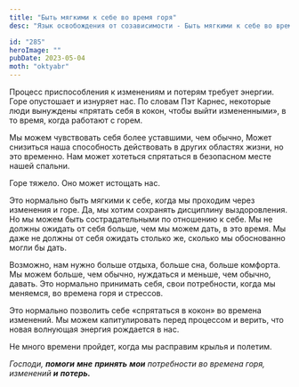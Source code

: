 ```yaml
---
title: "Быть мягкими к себе во время горя"
desc: "Язык освобождения от созависимости - Быть мягкими к себе во время горя"

id: "285"
heroImage: ""
pubDate: 2023-05-04
moth: "oktyabr"
---
```


Процесс приспособления к изменениям и потерям требует энергии. Горе опустошает
и изнуряет нас. По словам Пэт Карнес, некоторые люди вынуждены «прятать себя в
кокон, чтобы выйти измененными», в то время, когда работают с горем.

Мы можем чувствовать себя более уставшими, чем обычно, Может снизиться наша
способность действовать в других областях жизни, но это временно. Нам может
хотеться спрятаться в безопасном месте нашей спальни.

Горе тяжело. Оно может истощать нас.

Это нормально быть мягкими к себе, когда мы проходим через изменения и горе.
Да, мы хотим сохранять дисциплину выздоровления. Но мы можем быть
сострадательными по отношению к себе. Мы не должны ожидать от себя больше, чем
мы можем дать, в это время. Мы даже не должны от себя ожидать столько же,
сколько мы обоснованно могли бы дать.

Возможно, нам нужно больше отдыха, больше сна, больше комфорта. Мы можем
больше, чем обычно, нуждаться и меньше, чем обычно, давать. Это нормально
принимать себя, свои потребности, когда мы меняемся, во времена горя и
стрессов.

Это нормально позволить себе «спрятаться в кокон» во времена изменений. Мы
можем капитулировать перед процессом и верить, что новая волнующая энергия
рождается в нас.

Не много времени пройдет, когда мы расправим крылья и полетим.

_Господи,_ **_помоги_** **_мне_** **_принять_** **_мои_** _потребности_ _во_
_времена_ _горя,_ _изменений_ **_и_** **_потерь._**
